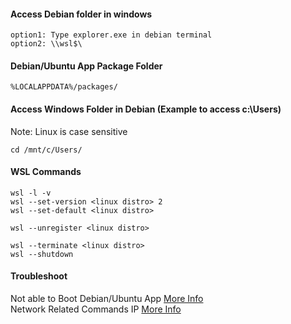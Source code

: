 #### Access Debian folder in windows
```
option1: Type explorer.exe in debian terminal
option2: \\wsl$\
```

#### Debian/Ubuntu App Package Folder
```
%LOCALAPPDATA%/packages/
```

#### Access Windows Folder in Debian (Example to access c:\Users)
Note: Linux is case sensitive
```
cd /mnt/c/Users/
```

#### WSL Commands 
```
wsl -l -v
wsl --set-version <linux distro> 2
wsl --set-default <linux distro>

wsl --unregister <linux distro>

wsl --terminate <linux distro>
wsl --shutdown
```
#### Troubleshoot 
Not able to Boot Debian/Ubuntu App [More Info](https://utf9k.net/blog/wsl2-vhd-issue/)
\
Network Related Commands IP [More Info](https://raw.githubusercontent.com/anandnandagiri/MyPOC/master/ReadMe/LinuxCommands.md)
